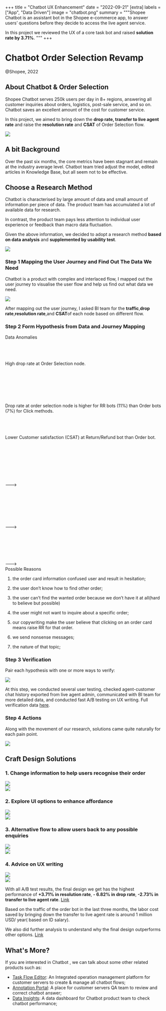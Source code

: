 +++
title = "Chatbot UX Enhancement"
date = "2022-09-21"
[extra]
labels = ["App", "Data Driven"]
image = "chatbot.png"
summary = """Shopee Chatbot is an assistant bot in the Shopee e-commerce app, to answer users’ questions before they decide to access the live agent service.

In this project we reviewed the UX of a core task bot and raised **solution rate by 3.71%**.
"""
+++

# Chatbot Order Selection Revamp

<p class="time">@Shopee, 2022</p>

<span class="intro">
<span class="bg">

## About Chatbot & Order Selection

Shopee Chatbot serves 250k users per day in 8+ regions, answering all customer inquiries about orders, logistics, post-sale service, and so on. Chatbot saves an excellent amount of the cost for customer service.

In this project, we aimed to bring down the **drop rate, transfer to live agent rate** and raise the **resolution rate** and **CSAT** of Order Selection flow.

</span>
<span class="gif">
<img src="https://user-images.githubusercontent.com/52693877/239734548-dffdf14a-ac4d-4c71-81fd-e8af744cb58f.png">
</span>
</span>

## A bit Background

Over the past six months, the core metrics have been stagnant and remain at the industry average level. Chatbot team tried adjust the model, edited articles in Knowledge Base, but all seem not to be effective. 

## Choose a Research Method

Chatbot is characterised by large amount of data and small amount of information per piece of data. The product team has accumulated a lot of available data for research.

In contrast, the product team pays less attention to individual user experience or feedback than macro data fluctuation.

Given the above information, we decided to adopt a research method **based on data analysis** and **supplemented by usability test**.

<img src="https://user-images.githubusercontent.com/52693877/239734944-4c5707db-aa75-4c54-ad46-092d424a604e.svg" >


### Step 1 Mapping the User Journey and Find Out The Data We Need

Chatbot is a product with complex and interlaced flow, I mapped out the user journey to visualise the user flow and help us find out what data we need.

<img src="https://user-images.githubusercontent.com/52693877/239735221-206fa1dd-e344-4210-ac4d-669f37e82930.png" >


After mapping out the user journey, I asked BI team for the **traffic**,**drop rate**,**resolution rate**,and **CSAT**of each node based on different flow.

### Step 2 Form Hypothesis from Data and Journey Mapping

<div class="arrow">
  <div class="key">
    <div class="inline-title">Data Anomalies</div>
    <br/><br/><br/><br/>
    <div>High drop rate at Order Selection node.</div>
    <br/><br/><br/><br/><br/><br/><br/>
    <div>Drop rate at order selection node is higher for RR bots (11%) than Order bots (7%) for Click methods.</div>
    <br/><br/><br/><br/>
    <div>Lower Customer satisfaction (CSAT) at Return/Refund bot than Order bot.</div>  
  </div>
  <div class="symbol">
    <br/><br/><br/><br/><br/><br/><br/><br/><div>---></div><br/><br/><br/><br/>
    <br/><br/><br/><div>---></div><br/><br/><br/><br/><br/><br/>
    <div>---></div>
  </div>
  <div class="value">
    <div class="inline-title">Possible Reasons</div>
    <div class="group-p">

1. the order card information confused user and result in hesitation;
2. the user don’t know how to find other order;
3. the user can’t find the wanted order because we don’t have it at all(hard to believe but possible)

    </div>
    <div class="group-p"><ol start="4">

4. the user might not want to inquire about a specific order;
5. our copywriting make the user believe that clicking on an order card means raise RR for that order.

    </ol></div>
    <div class="group-p"><ol start="6">

6. we send nonsense messages;
7. the nature of that topic;

    </ol></div>
  </div>
</div>


### Step 3 Verification

Pair each hypothesis with one or more ways to verify:

<img src="https://user-images.githubusercontent.com/52693877/240283369-fde503ac-ddf3-4574-bdac-b74f82359a2e.png" >

At this step, we conducted several user testing, checked agent-customer chat history exported from live agent admin, communicated with BI team for more detailed data, and conducted fast A/B testing on UX writing. 
Full verification data <link>[here](https://docs.google.com/spreadsheets/d/1U6D6JAdLe83aEqkONwu0Fh34PJGa0EcLX161wne69-c/edit#gid=0)</link>.

### Step 4 Actions

Along with the movement of our research, solutions came quite naturally for each pain point. 

<img src="https://user-images.githubusercontent.com/52693877/240284485-44652a07-2131-4444-b682-c05a4cc6050a.png" >

## Craft Design Solutions

### 1. Change information to help users recognise their order

<div class="pic">
<div><img src="https://user-images.githubusercontent.com/52693877/240286571-9a204b76-fdff-48f9-ba5d-c095be37c6d6.png" ></div>
<div><img src="https://user-images.githubusercontent.com/52693877/240286588-76efbace-fe2b-41ba-8715-7159e350939a.png" ></div>
</div>

### 2. Explore UI options to enhance affordance

<div class="pic">
<div><img src="https://user-images.githubusercontent.com/52693877/240286602-cbfcb29c-990e-4a4d-9d9c-a04cbed33d75.png" ></div>
<div><img src="https://user-images.githubusercontent.com/52693877/240286610-25c23ceb-ea3d-448c-a029-a055cdc4b56c.png" ></div>
</div>

### 3. Alternative flow to  allow users back to any possible enquiries  

<div class="pic">
<div><img src="https://user-images.githubusercontent.com/52693877/240286627-5d36d83b-ed35-474f-9d7f-425d1edc1ca5.png" ></div>
<div><img src="https://user-images.githubusercontent.com/52693877/240286631-66c01b3f-2cd2-4761-935b-2628f8321d25.png" ></div>
</div>

### 4. Advice on UX writing

<div class="pic">
<div><img src="https://user-images.githubusercontent.com/52693877/240286636-d3701d9c-af46-47de-9b13-70d0c857f7f2.png" ></div>
<div><img src="https://user-images.githubusercontent.com/52693877/240286642-b1e23dd7-80b8-49cb-8874-4d5ac2194011.png" ></div>
</div>

With all A/B test results, the final design we get has the highest performance of **+3.71% in resolution rate**, **- 6.82% in drop rate**, **-2.73% in transfer to live agent rate**. [Link](https://docs.google.com/spreadsheets/d/1d4jLm2_o1jYWMGqTmbin11taxrZAmwDhVp9AEtZ5iZA/edit?usp=sharing)

Based on the traffic of the order bot in the last three months, the labor cost saved by bringing down the transfer to live agent rate is around 1 million USD/ year( based on ID salary). 

We also did further analysis to understand why the final design outperforms other options. [Link](https://docs.google.com/spreadsheets/d/1tf_NF1O4DfNZGtwqaw7cVimGoKrvABNALraCJcx3naM/edit?usp=sharing)



## What's More?

If you are interested in Chatbot , we can talk about some other related products such as:

* [Task Flow Editor](https://www.figma.com/file/mUepWRHQ9tlug2wKUM5zfu/Chatflow-Editor-(Latest)?type=design&node-id=12%3A24&t=kjMq6i1wk9hx8bsT-1):  An Integrated operation management platform for customer servers to create & manage all chatbot flows;
* [Annotation Portal](https://www.figma.com/file/kCkkutGnQ5IeAzUKoz6lDS/Data-Annotation?type=design&node-id=5873%3A76560&t=3FYl9aMma3CruBNC-1): A place for customer servers QA team to review and correct chatbot answer;
* [Data Insights](https://www.figma.com/file/SE0o4qIS19JAcIRChtILEm/Insights-Data-Portal---Past?type=design&node-id=1822%3A11838&t=w5trwwxOoqSMIFiH-1): A data dashboard for Chatbot product team to check chatbot performance;


